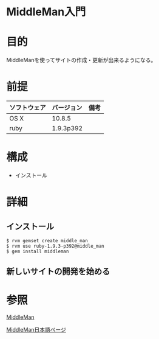 MiddleMan入門
======================

# 目的 #
MiddleManを使ってサイトの作成・更新が出来るようになる。

# 前提 #
| ソフトウェア   | バージョン   | 備考        |
|:---------------|:-------------|:------------|
| OS X           |10.8.5        |             |
| ruby           |1.9.3p392     |             |


# 構成 #
+ インストール


# 詳細 #

## インストール ##

    $ rvm gemset create middle_man
    $ rvm use ruby-1.9.3-p392@middle_man
    $ gem install middleman

## 新しいサイトの開発を始める ##


# 参照 #
[MiddleMan](http://middlemanapp.com/)

[MiddleMan日本語ページ](http://middlemanjp.github.io/)
